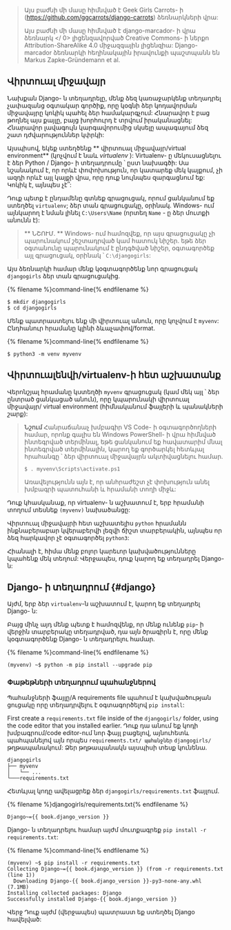 > Այս բաժնի մի մասը հիմնված է Geek Girls Carrots- ի (https://github.com/ggcarrots/django-carrots) ձեռնարկների վրա:
> 
> Այս բաժնի մի մասը հիմնված է  django-marcador- ի վրա ձեռնարկ </ 0> լիցենզավորված Creative Commons- ի ներքո Attribution-ShareAlike 4.0 միջազգային լիցենզիա: Django-marcador ձեռնարկի հեղինակային իրավունքի պաշտպանն են Markus Zapke-Gründemann et al.</p> </blockquote> 
> 
> ## Վիրտուալ միջավայր
> 
> Նախքան Django- ն տեղադրելը, մենք ձեզ կառաջարկենք տեղադրել չափազանց օգտակար գործիք, որը կօգնի ձեր կոդավորման միջավայրը կոկիկ պահել ձեր համակարգչում: Հնարավոր է բաց թողնել այս քայլը, բայց խորհուրդ է տրվում իրականացնել: Հնարավոր լավագույն կարգավորումից սկսելը ապագայում ձեզ շատ դժվարություններ կփրկի:
> 
> Այսպիսով, եկեք ստեղծենք ** վիրտուալ միջավայր/virtual environment** (կոչվում է նաև *virtualenv* ): Virtualenv- ը մեկուսացնելու է ձեր Python / Django- ի տեղադրումը ՝ ըստ նախագծի: Սա նշանակում է, որ որևէ փոփոխություն, որ կատարեք մեկ կայքում, չի ազդի որևէ այլ կայքի վրա, որը դուք նույնպես զարգացնում եք: Կոկիկ է, այնպես չէ՞:
> 
> Դուք պետք է ընդամենը գտնեք գրացուցակ, որում ցանկանում եք ստեղծել `virtualenv`; ձեր տան գրացուցակը, օրինակ. Windows- ում այն ​​կարող է նման լինել `C:\Users\Name` (որտեղ ` Name ` - ը ձեր մուտքի անունն է):
> 
> > ** ՆՇՈՒՄ. ** Windows- ում համոզվեք, որ այս գրացուցակը չի պարունակում շեշտադրված կամ հատուկ նիշեր. եթե ձեր օգտանունը պարունակում է ընդգծված նիշեր, օգտագործեք այլ գրացուցակ, օրինակ ՝ `C:\djangogirls`:
> 
> Այս ձեռնարկի համար մենք կօգտագործենք նոր գրացուցակ ` djangogirls ` ձեր տան գրացուցակից.
> 
> {% filename %}command-line{% endfilename %}
> 
>     $ mkdir djangogirls
>     $ cd djangogirls
>     
> 
> Մենք պատրաստելու ենք մի վիրտուալ անուն, որը կոչվում է ` myvenv `: Ընդհանուր հրամանը կլինի ձևաչափով/format.
> 
> {% filename %}command-line{% endfilename %}
> 
>     $ python3 -m venv myvenv
>     
> 
> <!--sec data-title="Virtual environment: Windows" data-id="virtualenv_installation_windows"
data-collapse=true ces-->
> 
> Նոր `virtualenv` ստեղծելու համար հարկավոր է բացել հրամանի տողը և գործարկել `python -m venv myvenv`: Դա կունենա այսպիսի տեսք.
> 
> {% filename %}command-line{% endfilename %}
> 
>     C:\Users\Name\djangogirls> python -m venv myvenv
>     
> 
> Որտեղ ` myvenv ` - ը ձեր `virtualenv` անունն է: Կարող եք օգտագործել ցանկացած այլ անուն, բայց հավատարիմ մնացեք փոքրատառերին և մի օգտագործեք բացատներ, շեշտադրումներ կամ հատուկ նիշեր: Լավ է նաև, որ անունը կարճ մնա. Դուք դեռ շատ կանդրադառնաք դրան:
> 
> <!--endsec-->
> 
> <!--sec data-title="Virtual environment: Linux and OS X" data-id="virtualenv_installation_linuxosx"
data-collapse=true ces-->
> 
> Մենք կարող ենք ստեղծել ` virtualenv ` ինչպես Linux- ի, այնպես էլ OS X- ի վրա ՝ գործարկելով `python3 -m venv myvenv`: Դա կունենա այսպիսի տեսք.
> 
> {% filename %}command-line{% endfilename %}
> 
>     $ python3 -m venv myvenv
>     
> 
> ` myvenv ` - ը ձեր `virtualenv` անունն է: Կարող եք օգտագործել ցանկացած այլ անուն, բայց հավատարիմ մնացեք փոքրատառերին և բացատներ մի օգտագործեք: Լավ է նաև, որ անունը կարճ մնա. Դուք դեռ շատ կանդրադառնաք դրան:
> 
> > ** ՆՇՈՒՄ. ** Debian / Ubuntu- ի որոշ տարբերակների վրա կարող եք ստանալ հետևյալ սխալը.
> > 
> > {% filename %}command-line{% endfilename %}
> > 
> >     The virtual environment was not created successfully because ensurepip is not available.  On Debian/Ubuntu systems, you need to install the python3-venv package using the following command.
> >        apt install python3-venv
> >     You may need to use sudo with that command.  After installing the python3-venv package, recreate your virtual environment.
> >     
> > 
> > Այս դեպքում հետևեք վերը նշված հրահանգներին և տեղադրեք ` python3-venv ` փաթեթը. {% filename %}command-line{% endfilename %}
> > 
> >     $ sudo apt install python3-venv
> >     
> > 
> > ** ՆՇՈՒՄ. ** Debian / Ubuntu- ի որոշ տարբերակներում վիրտուալ միջավայր նախաձեռնելիս այն տալիս է հետևյալ սխալը.
> > 
> > {% filename %}command-line{% endfilename %}
> > 
> >     Error: Command '['/home/eddie/Slask/tmp/venv/bin/python3', '-Im', 'ensurepip', '--upgrade', '--default-pip']' returned non-zero exit status 1
> >     
> > 
> > Այս խնդրը շրջանցելու համար օգտագործեք ` virtualenv ` հրամանը:
> > 
> > {% filename %}command-line{% endfilename %}
> > 
> >     $ sudo apt install python-virtualenv
> >     $ virtualenv --python=python{{ book.py_version }} myvenv
> >     
> > 
> > **Նշում** Եթե նման սխալ եք ստանում
> > 
> > {% filename %}command-line{% endfilename %}
> > 
> >     E: Unable to locate package python3-venv
> >     
> > 
> > փոխարենը բաց թող
> > 
> > {% filename %}command-line{% endfilename %}
> > 
> >     sudo apt install python{{ book.py_version }}-venv
> >     
> 
> <!--endsec-->
> 
> ## Վիրտուալենվի/virtualenv-ի հետ աշխատանք
> 
> Վերոնշյալ հրամանը կստեղծի ` myvenv ` գրացուցակ (կամ մեկ այլ ՝ ձեր ընտրած ցանկացած անուն), որը կպարունակի վիրտուալ միջավայր/ virtual environment (հիմնականում ֆայլերի և պանակների շարք):
> 
> <!--sec data-title="Working with virtualenv: Windows" data-id="virtualenv_windows"
data-collapse=true ces-->
> 
> Սկսեք ձեր վիրտուալ միջավայրը/virtual environment-ը `գործարկելով.
> 
> {% filename %}command-line{% endfilename %}
> 
>     C:\Users\Name\djangogirls> myvenv\Scripts\activate
>     
> 
> > ** Նշում. ** Windows 10-ի դեպքում Windows PowerShell- ում կարող է ստացվել սխալի հաղորդագրություն, որում ասվում է, որ `execution of scripts is disabled on this system/սցենարը անջատված է այս համակարգում` Այս դեպքում բացեք մեկ այլ Windows PowerShell «Գործարկեք որպես ադմինիստրատոր»/"Run as Administrator" տարբերակով: Դրանից հետո փորձեք մուտքագրել հետևյալ հրամանը ՝ նախքան ձեր վիրտուալ միջավայրի/virtual environment-ի սկսելը.
> > 
> > {% filename %}command-line{% endfilename %}
> > 
> >     C:\WINDOWS\system32> Set-ExecutionPolicy -ExecutionPolicy RemoteSigned
> >         Execution Policy Change
> >         The execution policy helps protect you from scripts that you do not trust. Changing the execution policy might expose you to the security risks described in the about_Execution_Policies help topic at http://go.microsoft.com/fwlink/?LinkID=135170. Do you want to change the execution policy? [Y] Yes  [A] Yes to All  [N] No  [L] No to All  [S] Suspend  [?] Help (default is "N"): A
> >     
> 
> <!-- (This comment separates the two blockquote blocks, so that GitBook and Crowdin don't merge them into a single block.) -->
> 
> > **Նշում** Հանրաճանաչ խմբագիր VS Code- ի օգտագործողների համար, որոնք գալիս են Windows PowerShell- ի վրա հիմնված ինտեգրված տերմինալ, եթե ցանկանում եք հավատարիմ մնալ ինտեգրված տերմինալին, կարող եք գործարկել հետևյալ հրահանգը ՝ ձեր վիրտուալ միջավայրն ակտիվացնելու համար.
> > 
> >     $ . myvenv\Scripts\activate.ps1
> >     
> > 
> > Առավելությունն այն է, որ անհրաժեշտ չէ փոխություն անել խմբագրի պատուհանի և հրամանի տողի միջև:
> 
> <!--endsec-->
> 
> <!--sec data-title="Working with virtualenv: Linux and OS X" data-id="virtualenv_linuxosx"
data-collapse=true ces-->
> 
> Սկսեք ձեր վիրտուալ միջավայրը/virtual environment-ը `գործարկելով.
> 
> {% filename %}command-line{% endfilename %}
> 
>     $ source myvenv/bin/activate
>     
> 
> Մի մոռացեք ` myvenv ` -ը փոխարինել ձեր ընտրած ` virtualenv ` անունով:
> 
> > **Նշում**երբեմն `source/աղբյուրը` կարող է անհասանելի լինել: Այդ դեպքում օգտագործեք հետևյալ մեթոդը.
> > 
> > {% filename %}command-line{% endfilename %}
> > 
> >     $ . myvenv/bin/activate
> >     
> 
> <!--endsec-->
> 
> Դուք կհասկանաք, որ virtualenv- ն աշխատում է, երբ հրամանի տողում տեսնեք `(myvenv)` նախածանցը:
> 
> Վիրտուալ միջավայրի հետ աշխատելիս ` python ` հրամանն ինքնաբերաբար կվերաբերվի լեզվի ճիշտ տարբերակին, այնպես որ ձեզ հարկավոր չէ օգտագործել ` python3 `: 
> 
> Հիանալի է, հիմա մենք բոլոր կարեւոր կախվածությունները կպահենք մեկ տեղում: Վերջապես, դուք կարող եք տեղադրել Django- ն:
> 
> ## Django- ի տեղադրում {#django}
> 
> Այժմ, երբ ձեր `virtualenv`-ն աշխատում է, կարող եք տեղադրել Django- ն:
> 
> Բայց մինչ այդ մենք պետք է համոզվենք, որ մենք ունենք `pip`- ի վերջին տարբերակը տեղադրված, դա այն ծրագիրն է, որը մենք կօգտագործենք Django- ն տեղադրելու համար.
> 
> {% filename %}command-line{% endfilename %}
> 
>     (myvenv) ~$ python -m pip install --upgrade pip
>     
> 
> ### Փաթեթների տեղադրում պահանջներով
> 
> Պահանջների ֆայլը/A requirements file պահում է կախվածության ցուցակը որը տեղադրվելու է օգտագործելով `pip install`:
> 
> First create a `requirements.txt` file inside of the `djangogirls/` folder, using the code editor that you installed earlier. Դուք դա անում եք կոդի խմբագրում/code editor-ում նոր ֆայլ բացելով, այնուհետև պահպանելով այն որպես `requirements.txt/ պահանջներ` `djangogirls/` թղթապանակում: Ձեր թղթապանակն այսպիսի տեսք կունենա.
> 
>     djangogirls
>     ├── myvenv
>     │   └── ...
>     └───requirements.txt
>     
> 
> Հետևյալ կոդը ավելացրեք ձեր `djangogirls/requirements.txt` ֆայլում.
> 
> {% filename %}djangogirls/requirements.txt{% endfilename %}
> 
>     Django~={{ book.django_version }}
>     
> 
> Django- ն տեղադրելու համար այժմ մուտքագրեք `pip install -r requirements.txt`:
> 
> {% filename %}command-line{% endfilename %}
> 
>     (myvenv) ~$ pip install -r requirements.txt
>     Collecting Django~={{ book.django_version }} (from -r requirements.txt (line 1))
>       Downloading Django-{{ book.django_version }}-py3-none-any.whl (7.1MB)
>     Installing collected packages: Django
>     Successfully installed Django-{{ book.django_version }}
>     
> 
> <!--sec data-title="Installing Django: Windows" data-id="django_err_windows"
data-collapse=true ces-->
> 
> > Եթե ​​Windows- ում pip գործարկելիս սխալ եք ստացել, ստուգեք, որ նախագծի գրացուցակը չի պարունակում հեռավորություններ կամ հատուկ նիշեր (օրինակ, `C:\Users\User Name\djangogirls`): Եթե ​​սա է խնդիրը, ապա խնդրում ենք ձեր նախագիծը տեղափոխել մեկ այլ վայր, որի հասցեն չի պարունակի բացատներ և հատուկ նիշեր (խորհուրդ ենք տալիս ՝ `C:\djangogirls`): Նոր գրացուցակում ստեղծեք նոր virtualenv, այնուհետև ջնջեք հինը և կրկնեք վերը նշված հրահանգները: (Virtualenv գրացուցակի տեղափոխումը չի գործի, քանի որ virtualenv- ն օգտագործում է բացարձակ ուղիներ):
> 
> <!--endsec-->
> 
> <!--sec data-title="Installing Django: Windows 8 and Windows 10" data-id="django_err_windows8and10"
data-collapse=true ces-->
> 
> > Հրամանի տողը կարող է սառեցնել Django- ն տեղադրելու փորձից հետո: Եթե ​​դա տեղի ունենա, ապա վերը նշված հրամանի փոխարեն օգտագործեք այս մեկը.
> > 
> > {% filename %}command-line{% endfilename %}
> > 
> >     C:\Users\Name\djangogirls> python -m pip install -r requirements.txt
> >     
> 
> <!--endsec-->
> 
> <!--sec data-title="Installing Django: Linux" data-id="django_err_linux"
data-collapse=true ces-->
> 
> > Եթե ​​Ubuntu 12.04-ին pip զանգահարելիս սխալի եք հանդիպում, գործարկեք `python -m pip install -U --force-reinstall pip` ՝ վիրտուալում pip- ի տեղադրումն ամրագրելու համար: 
> 
> <!--endsec-->
> 
> Վերջ Դուք այժմ (վերջապես) պատրաստ եք ստեղծել Django հավելված: